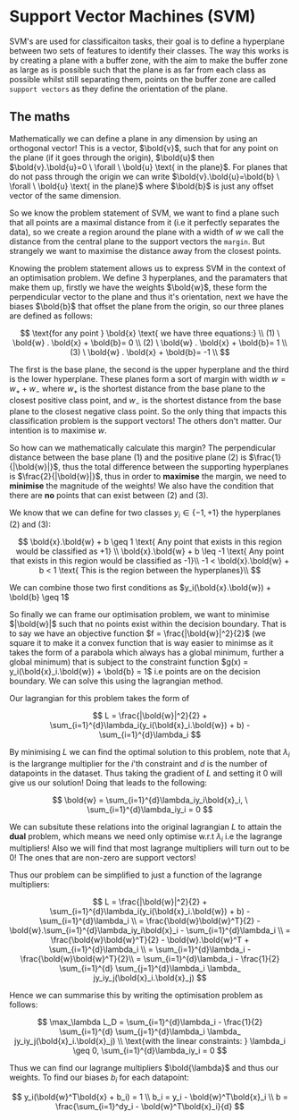 # Support Vector Machines (SVM)

SVM's are used for classificaiton tasks, their goal is to define a hyperplane between two sets of features to identify their classes. The way this works is by creating a plane with a buffer zone, with the aim to make the buffer zone as large as is possible such that the plane is as far from each class as possible whilst still separating them, points on the buffer zone are called `support vectors` as they define the orientation of the plane.

## The maths

Mathematically we can define a plane in any dimension by using an orthogonal vector! This is a vector, $\bold{v}$, such that for any point on the plane (if it goes through the origin), $\bold{u}$ then $\bold{v}.\bold{u}=0 \ \forall \ \bold{u} \text{ in the plane}$. For planes that do not pass through the origin we can write $\bold{v}.\bold{u}=\bold{b} \ \forall \ \bold{u} \text{ in the plane}$ where $\bold{b}$ is just any offset vector of the same dimension.

So we know the problem statement of SVM, we want to find a plane such that all points are a maximal distance from it (i.e it perfectly separates the data), so we create a region around the plane with a width of $w$ we call the distance from the central plane to the support vectors the `margin`. But strangely we want to maximise the distance away from the closest points.

Knowing the problem statement allows us to express SVM in the context of an optimisation problem. We define 3 hyperplanes, and the paramaters that make them up, firstly we have the weights $\bold{w}$, these form the perpendicular vector to the plane and thus it's orientation, next we have the biases $\bold{b}$ that offset the plane from the origin, so our three planes are defined as follows:

$$
\text{for any point } \bold{x} \text{ we have three equations:} \\
(1) \ \bold{w} . \bold{x}  + \bold{b}= 0 \\
(2) \ \bold{w} . \bold{x}  + \bold{b}= 1 \\
(3) \ \bold{w} . \bold{x}  + \bold{b}= -1 \\
$$

The first is the base plane, the second is the upper hyperplane and the third is the lower hyperplane. These planes form a sort of margin with width $w = w_+ + w_-$ where $w_+$ is the shortest distance from the base plane to the closest positive class point, and $w_-$ is the shortest distance from the base plane to the closest negative class point. So the only thing that impacts this classification problem is the support vectors! The others don't matter. Our intention is to maximise $w$.

So how can we mathematically calculate this margin? The perpendicular distance between the base plane (1) and the positive plane (2) is $\frac{1}{|\bold{w}|}$, thus the total difference between the supporting hyperplanes is $\frac{2}{|\bold{w}|}$, thus in order to **maximise** the margin, we need to **minimise** the magnitude of the weights! We also have the condition that there are **no** points that can exist between (2) and (3).

We know that we can define for two classes $y_i \in \{-1,+1\}$ the hyperplanes (2) and (3):

$$
\bold{x}.\bold{w} + b \geq 1 \text{ Any point that exists in this region would be classified as +1} \\
\bold{x}.\bold{w} + b \leq -1 \text{ Any point that exists in this region would be classified as -1}\\
-1 < \bold{x}.\bold{w} + b < 1 \text{ This is the region between the hyperplanes}\\
$$

We can combine those two first conditions as $y_i(\bold{x}.\bold{w}) + \bold{b} \geq 1$

So finally we can frame our optimisation problem, we want to minimise $|\bold{w}|$ such that no points exist within the decision boundary. That is to say we have an objective function $f = \frac{|\bold{w}|^2}{2}$ (we square it to make it a convex function that is way easier to minimse as it takes the form of a parabola which always has a global minimum, further a global minimum) that is subject to the constraint function $g(x) = y_i(\bold{x}_i.\bold{w}) + \bold{b} = 1$ i.e points are on the decision boundary. We can solve this using the lagrangian method.

Our lagrangian for this problem takes the form of 

$$
L = \frac{|\bold{w}|^2}{2} + \sum_{i=1}^{d}\lambda_i(y_i(\bold{x}_i.\bold{w}) + b) - \sum_{i=1}^{d}\lambda_i
$$

By minimising $L$ we can find the optimal solution to this problem, note that $\lambda_i$ is the largrange multiplier for the $i$'th constraint and $d$ is the number of datapoints in the dataset. Thus taking the gradient of $L$ and setting it $0$ will give us our solution! Doing that leads to the following:

$$
\bold{w} = \sum_{i=1}^{d}\lambda_iy_i\bold{x}_i, \ \sum_{i=1}^{d}\lambda_iy_i = 0
$$

We can subsitute these relations into the original lagrangian $L$ to attain the **dual** problem, which means we need only optimise w.r.t $\lambda_i$ i.e the lagrange multipliers! Also we will find that most lagrange multipliers will turn out to be $0$! The ones that are non-zero are support vectors!

Thus our problem can be simplified to just a function of the lagrange multipliers:

$$
L = \frac{|\bold{w}|^2}{2} + \sum_{i=1}^{d}\lambda_i(y_i(\bold{x}_i.\bold{w}) + b) - \sum_{i=1}^{d}\lambda_i \\
= \frac{\bold{w}\bold{w}^T}{2} - \bold{w}.\sum_{i=1}^{d}\lambda_iy_i\bold{x}_i - \sum_{i=1}^{d}\lambda_i \\
= \frac{\bold{w}\bold{w}^T}{2} - \bold{w}.\bold{w}^T + \sum_{i=1}^{d}\lambda_i \\
= \sum_{i=1}^{d}\lambda_i - \frac{\bold{w}\bold{w}^T}{2}\\
= \sum_{i=1}^{d}\lambda_i - \frac{1}{2} \sum_{i=1}^{d} \sum_{j=1}^{d}\lambda_i \lambda_ jy_iy_j(\bold{x}_i.\bold{x}_j)
$$

Hence we can summarise this by writing the optimisation problem as follows:

$$
\max_\lambda L_D = \sum_{i=1}^{d}\lambda_i - \frac{1}{2} \sum_{i=1}^{d} \sum_{j=1}^{d}\lambda_i \lambda_ jy_iy_j(\bold{x}_i.\bold{x}_j) \\
\text{with the linear constraints: } \lambda_i \geq 0, \sum_{i=1}^{d}\lambda_iy_i = 0
$$

Thus we can find our lagrange multipliers $\bold{\lambda}$ and thus our weights. To find our biases $b_i$ for each datapoint:

$$
y_i(\bold{w}^T\bold{x} + b_i) = 1 \\
b_i = y_i - \bold{w}^T\bold{x}_i \\
b = \frac{\sum_{i=1}^dy_i - \bold{w}^T\bold{x}_i}{d}
$$